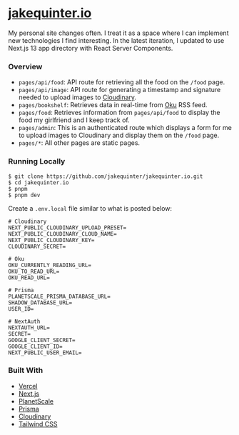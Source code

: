 # [jakequinter.io](https://jakequinter.io/)

My personal site changes often. I treat it as a space where I can implement new technologies I find interesting. In the latest iteration, I updated to use Next.js 13 app directory with React Server Components.

### Overview

- `pages/api/food`: API route for retrieving all the food on the `/food` page.
- `pages/api/image`: API route for generating a timestamp and signature needed to upload images to [Cloudinary](https://cloudinary.com/).
- `pages/bookshelf`: Retrieves data in real-time from [Oku](https://oku.club/) RSS feed.
- `pages/food`: Retrieves information from `pages/api/food` to display the food my girlfriend and I keep track of.
- `pages/admin`: This is an authenticated route which displays a form for me to upload images to Cloudinary and display them on the `/food` page.
- `pages/*`: All other pages are static pages.

### Running Locally

```
$ git clone https://github.com/jakequinter/jakequinter.io.git
$ cd jakequinter.io
$ pnpm
$ pnpm dev
```

Create a `.env.local` file similar to what is posted below:

```
# Cloudinary
NEXT_PUBLIC_CLOUDINARY_UPLOAD_PRESET=
NEXT_PUBLIC_CLOUDINARY_CLOUD_NAME=
NEXT_PUBLIC_CLOUDINARY_KEY=
CLOUDINARY_SECRET=

# Oku
OKU_CURRENTLY_READING_URL=
OKU_TO_READ_URL=
OKU_READ_URL=

# Prisma
PLANETSCALE_PRISMA_DATABASE_URL=
SHADOW_DATABASE_URL=
USER_ID=

# NextAuth
NEXTAUTH_URL=
SECRET=
GOOGLE_CLIENT_SECRET=
GOOGLE_CLIENT_ID=
NEXT_PUBLIC_USER_EMAIL=
```

### Built With

- [Vercel](https://vercel.com/)
- [Next.js](https://nextjs.org/)
- [PlanetScale](https://planetscale.com/)
- [Prisma](https://www.prisma.io/)
- [Cloudinary](https://cloudinary.com/)
- [Tailwind CSS](https://tailwindcss.com/)
